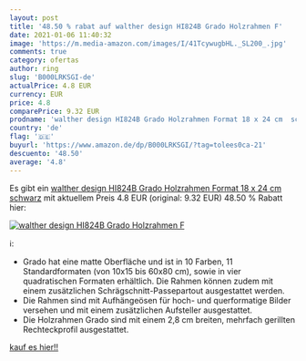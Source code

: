 ```yaml
---
layout: post
title: '48.50 % rabat auf walther design HI824B Grado Holzrahmen F'
date: 2021-01-06 11:40:32
image: 'https://m.media-amazon.com/images/I/41TcywugbHL._SL200_.jpg'
comments: true
category: ofertas
author: ring
slug: 'B000LRKSGI-de'
actualPrice: 4.8 EUR
currency: EUR
price: 4.8
comparePrice: 9.32 EUR
prodname: 'walther design HI824B Grado Holzrahmen Format 18 x 24 cm  schwarz'
country: 'de'
flag: '🇩🇪'
buyurl: 'https://www.amazon.de/dp/B000LRKSGI/?tag=tolees0ca-21'
descuento: '48.50'
average: '4.8'
---
```


Es gibt ein [walther design HI824B Grado Holzrahmen Format 18 x 24 cm  schwarz](https://www.amazon.de/dp/B000LRKSGI/?tag=tolees0ca-21) mit aktuellem Preis 4.8 EUR (original: 9.32 EUR) 48.50 % Rabatt hier:

[![walther design HI824B Grado Holzrahmen F](https://m.media-amazon.com/images/I/41TcywugbHL._SL200_.jpg)](https://www.amazon.de/dp/B000LRKSGI/?tag=tolees0ca-21)

ℹ️:

- Grado hat eine matte Oberfläche und ist in 10 Farben, 11 Standardformaten (von 10x15 bis 60x80 cm), sowie in vier quadratischen Formaten erhältlich. Die Rahmen können zudem mit einem zusätzlichen Schrägschnitt-Passepartout ausgestattet werden.
- Die Rahmen sind mit Aufhängeösen für hoch- und querformatige Bilder versehen und mit einem zusätzlichen Aufsteller ausgestattet.
- Die Holzrahmen Grado sind mit einem 2,8 cm breiten, mehrfach gerillten Rechteckprofil ausgestattet.

[kauf es hier!!](https://www.amazon.de/dp/B000LRKSGI/?tag=tolees0ca-21)
